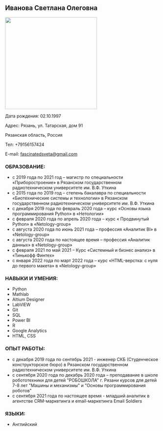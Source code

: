 ## Иванова Светлана Олеговна
<img src="https://drive.google.com/uc?export=view&id=1Bzf6SThM9nS5HyHjWAKbhF6AYVqY6Vga" height="300"/>

Дата рождения: 02.10.1997

Адрес: Рязань, ул. Татарская, дом 91

Рязанская область, Россия

Тел: +79156157424

E-mail: fascinatedsveta@gmail.com


### **ОБРАЗОВАНИЕ:**

- с 2019 года по 2021 год – магистр по специальности «Приборостроение» в
  Рязанском государственном радиотехническом университете им. В.Ф.
  Уткина
- с 2015 года по 2019 год – степень бакалавра по специальности
  «Биотехнические системы и технологии» в Рязанском государственном
  радиотехническом университете им. В.Ф. Уткина
- с декабря 2019 года по февраль 2020 года – курс «Основы языка
  программирования Python» в «Нетологии»
- с февраля 2020 года по апрель 2020 года – курс « Продвинутый Python» в
  «Netology-group»
- с августа 2020 года по июнь 2021 года – профессия «Аналитик BI» в
  «Netology-group»
- с августа 2020 года по настоящее время – профессия «Аналитик данных» в
  «Netology-group»
- с февраля 2021 по май 2021 – Курс «Системный и бизнес анализ» в
  «Тинькофф Финтех»
- c января 2022 года по март 2022 года – курс «HTML-верстка: с нуля до
  первого макета» в «Netology-group»

### **НАВЫКИ И УМЕНИЯ:**

- Python
- Mathlab
- Altium Designer
- LabVIEW
- Git
- SQL
- Power BI
- R
- Google Analytics
- HTML, CSS

### **ОПЫТ РАБОТЫ:**

- с декабря 2019 года по сентябрь 2021 - инженер СКБ (Студенческое
  конструкторское бюро) в Рязанском государственном радиотехническом
  университете им. В.Ф. Уткина
- с сентября 2020 года по декабрь 2020 года – преподавание в школе
  робототехники для детей "РОБОШКОЛА" г. Рязани курсов для детей 7-8
  лет "Машины и механизмы" и "Основы программирования роботов"
- с сентября 2021 года по настоящее время - младший аналитик в агентстве
  CRM-маркетинга и email-маркетинга Email Soldiers

### **ЯЗЫКИ:**

- Английский
